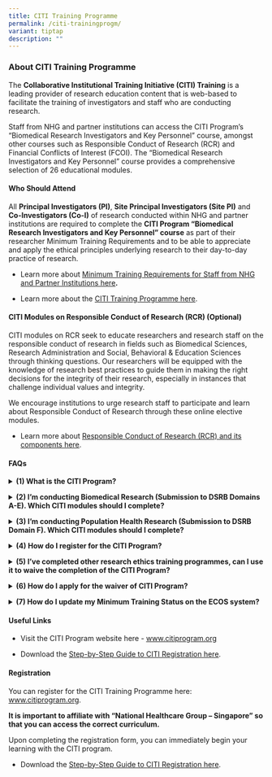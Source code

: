 ```yaml
---
title: CITI Training Programme
permalink: /citi-trainingprogm/
variant: tiptap
description: ""
---
```

<h3><strong>About CITI Training Programme</strong></h3>
<p>The <strong>Collaborative Institutional Training Initiative (CITI) Training</strong> is
a leading provider of research education content that is web-based to facilitate
the training of investigators and staff who are conducting research.</p>
<p>Staff from NHG and partner institutions can access the CITI Program’s
“Biomedical Research Investigators and Key Personnel” course, amongst other
courses such as Responsible Conduct of Research (RCR) and Financial Conflicts
of Interest (FCOI). The “Biomedical Research Investigators and Key Personnel”
course provides a comprehensive selection of 26 educational modules.</p>
<p></p>
<h4><strong>Who Should Attend</strong></h4>
<p>All <strong>Principal Investigators (PI)</strong>, <strong>Site Principal Investigators (Site PI)</strong> and<strong> Co-Investigators (Co-I)</strong> of
research conducted within NHG and partner institutions are required to
complete the <strong>CITI Program “Biomedical Research Investigators and Key Personnel” course</strong> as
part of their researcher Minimum Training Requirements and to be able to
appreciate and apply the ethical principles underlying research to their
day-to-day practice of research.</p>
<ul data-tight="true" class="tight">
<li>
<p>Learn more about <a href="/overview-min-training/" rel="noopener nofollow" target="_blank">Minimum Training Requirements for Staff from NHG and Partner Institutions here</a><strong>.</strong>
</p>
</li>
<li>
<p>Learn more about the <a href="/citi/" rel="noopener nofollow" target="_blank">CITI Training Programme here</a>.</p>
</li>
</ul>
<p></p>
<h4><strong>CITI Modules on Responsible Conduct of Research (RCR) </strong>(Optional)</h4>
<p>CITI modules on RCR seek to educate researchers and research staff on
the responsible conduct of research in fields such as Biomedical Sciences,
Research Administration and Social, Behavioral &amp; Education Sciences
through thinking questions. Our researchers will be equipped with the knowledge
of research best practices to guide them in making the right decisions
for the integrity of their research, especially in instances that challenge
individual values and integrity.</p>
<p>We encourage institutions to urge research staff to participate and learn
about Responsible Conduct of Research through these online elective modules.</p>
<ul data-tight="true" class="tight">
<li>
<p>Learn more about <a href="/responsible-conduct-of-research/" rel="noopener nofollow" target="_blank">Responsible Conduct of Research (RCR) and its components here</a>.&nbsp;</p>
</li>
</ul>
<p></p>
<h4><strong>FAQs</strong></h4>
<div data-type="detailGroup" class="isomer-accordion-group isomer-accordion isomer-accordion-white">
<details class="isomer-details">
<summary><strong>(1) What is the CITI Program?</strong>
</summary>
<div data-type="detailsContent" class="isomer-details-content">
<p>The <strong>Collaborative Institutional Training Initiative (CITI Program)</strong> is
a leading provider of research education content that is web-based to facilitate
the training of investigators and staff who are conducting research.</p>
<p>Staff from NHG and partner institutions can access the CITI Program’s
“Biomedical Research Investigators and Key Personnel” course, amongst other
courses such as Responsible Conduct of Research and Financial Conflicts
of Interest. The “Biomedical Research Investigators and Key Personnel”
course provides a comprehensive selection of 26 educational modules.</p>
<p>It is important to affiliate with “National Healthcare Group – Singapore”
so that you can access the correct curriculum.</p>
<p>You should choose to complete the appropriate modules depending on the
type of research that you intend to conduct – Biomedical Research or Population
Health Research.</p>
<p></p>
</div>
</details>
</div>
<p></p>
<div data-type="detailGroup" class="isomer-accordion-group isomer-accordion isomer-accordion-white">
<details class="isomer-details">
<summary><strong>(2) I’m conducting Biomedical Research (Submission to DSRB Domains A-E). Which CITI modules should I complete?</strong>
</summary>
<div data-type="detailsContent" class="isomer-details-content">
<p><strong>Curriculum: Human Research</strong>
</p>
<p><strong>(A) Core Modules</strong>
</p>
<p>You will need to complete 7 fundamental research ethics modules and the
following 3 modules:</p>
<p>(1) National Healthcare Group – Singapore
<br>(2) NHG – Singapore. Overview of the Regulatory Framework and Guidelines
in Singapore
<br>(3) NHG – Singapore. Overview of Domain Specific Review Board (DSRB) Review
Process
<br>
<br>(<strong>B) Elective Modules</strong>
<br>You will need to select 5 elective modules from the remaining 21 modules
based on the relevance to the nature of your studies and your areas of
specialty.</p>
<p></p>
</div>
</details>
</div>
<p></p>
<div data-type="detailGroup" class="isomer-accordion-group isomer-accordion isomer-accordion-white">
<details class="isomer-details">
<summary><strong>(3) I’m conducting Population Health Research (Submission to DSRB Domain F). Which CITI modules should I complete?</strong>
</summary>
<div data-type="detailsContent" class="isomer-details-content">
<p><strong>Curriculum: Human Research</strong>
</p>
<p><strong>(A) Core Modules</strong>
<br>You will need to complete 7 fundamental research ethics modules and the
following 3 modules specific for NHG Investigators:
<br>(1) National Healthcare Group – Singapore
<br>(2) NHG – Singapore. Overview of the Regulatory Framework and Guidelines
in Singapore
<br>(3) NHG – Singapore. Overview of Domain Specific Review Board (DSRB) Review
Process</p>
<p></p>
<p><strong>(B) Elective Modules</strong>
<br>You will need to complete 5 elective modules out of the 11 Social, Behavioural
and Educational (SBE) related modules based on the relevance to the nature
of your studies and your areas of specialty. These modules can be identified
by ‘SBE’ in the suffix.</p>
</div>
</details>
</div>
<p></p>
<div data-type="detailGroup" class="isomer-accordion-group isomer-accordion isomer-accordion-white">
<details class="isomer-details">
<summary><strong>(4) How do I register for the CITI Program?</strong>
</summary>
<div data-type="detailsContent" class="isomer-details-content">
<p>You can register for the program through the online system at <strong><a href="http://www.citiprogram.org/" rel="noopener noreferrer nofollow" target="_blank"><u>www.citiprogram.org</u></a></strong>.
<br>
<br><strong>It is important to affiliate with “<u>National Healthcare Group – Singapore</u>” so that you can access the correct curriculum.</strong>
<br>
<br>Upon completing the registration form, you can immediately begin your
learning with the CITI program.
<br>
<br>Please refer to the List of Available Guides, Forms and Useful Links available
for download at the end of this page.</p>
<p></p>
</div>
</details>
</div>
<p></p>
<div data-type="detailGroup" class="isomer-accordion-group isomer-accordion isomer-accordion-white">
<details class="isomer-details">
<summary><strong>(5) I’ve completed other research ethics training programmes, can I use it to waive the completion of the CITI Program?</strong>
</summary>
<div data-type="detailsContent" class="isomer-details-content">
<p>The DSRB also accepts the SGGCP/GCP certificate as completion of the minimum
training requirements.</p>
<p>However, if you have completed other research ethics training programmes
that are organised and conducted by a reputable body such as NHG institutions,
Health Sciences Authority, National University of Singapore etc., you may
apply for a waiver of the CITI Program for DSRB’s evaluation.</p>
<p>Any programme that qualifies as a research ethics training equivalent
to the CITI Program, should be at least an 8-hour programme and should
address most of the following topics:
<br>(1) History &amp; Ethics Principles of Research Ethics
<br>(2) Regulatory Framework and Guidelines in Singapore
<br>(3) Informed Consent
<br>(4) Privacy and Confidentiality Issues</p>
<p></p>
<p>Please note that the <strong>National University Health System GCP Training Course</strong>  <strong><u>cannot</u></strong> be
used to waive the completion of the CITI Program.</p>
<p></p>
</div>
</details>
</div>
<p></p>
<div data-type="detailGroup" class="isomer-accordion-group isomer-accordion isomer-accordion-white">
<details class="isomer-details">
<summary><strong>(6) How do I apply&nbsp;for the waiver of CITI Program?</strong>
</summary>
<div data-type="detailsContent" class="isomer-details-content">
<p>You can complete the CITI Minimum Training Requirement Waiver Form and
email a copy of the waiver form to <strong><a href="mailto:min_ethics_training@nhg.com.sg" rel="noopener noreferrer nofollow" target="_blank"><u>min_ethics_training@nhg.com.sg</u></a></strong>.
The DSRB will review the submitted form and determine whether waiver can
be granted.
<br>
<br>Please note that approval for the waiver of CITI certification <strong><u>does not</u></strong> exempt
investigators and study team members from completing the FCOI course.
<br>
<br>Please refer to the List of Available Guides, Forms and Useful Links available
for download at the end of this page.</p>
<p></p>
</div>
</details>
</div>
<p></p>
<div data-type="detailGroup" class="isomer-accordion-group isomer-accordion isomer-accordion-white">
<details class="isomer-details">
<summary><strong>(7) How do I update my Minimum Training Status on the ECOS system?</strong>
</summary>
<div data-type="detailsContent" class="isomer-details-content">
<p>Please refer to the guidebook to updating your Minimum Training Status
on the ECOS system. The guidebook will show ECOS Users how to access the
Minimum Training Module to upload their training certificates into their
User Profile.</p>
<p><a href="https://ecossupport.gri.nhg.com.sg/files/User%20Guides/General%20ECOS%20Functionality/ECOS_Submitting_Min_Training_Certs_7_May_2024.pdf" rel="noopener nofollow" target="_blank">Download here</a>
</p>
<p></p>
</div>
</details>
</div>
<p></p>
<h4><strong>Useful Links</strong></h4>
<ul data-tight="true" class="tight">
<li>
<p>Visit the CITI Program website here - <a href="http://www.citiprogram.org/" rel="noopener noreferrer nofollow" target="_blank"><u>www.citiprogram.org</u></a>
</p>
</li>
<li>
<p>Download the <a href="/files/Minimum Training/Guide_to_CITI_Registration.pdf" rel="noopener noreferrer nofollow" target="_blank">Step-by-Step Guide to CITI Registration here</a>.</p>
</li>
</ul>
<p></p>
<h4><strong>Registration</strong></h4>
<p>You can register for the CITI Training Programme here: <a href="http://www.citiprogram.org/" rel="noopener noreferrer nofollow" target="_blank"><u>www.citiprogram.org</u></a>.</p>
<p><strong>It is important to affiliate with “National Healthcare Group – Singapore” so that you can access the correct curriculum.</strong>
</p>
<p>Upon completing the registration form, you can immediately begin your
learning with the CITI program.</p>
<ul data-tight="true" class="tight">
<li>
<p>Download the <a href="/files/Minimum Training/Guide_to_CITI_Registration.pdf" rel="noopener noreferrer nofollow" target="_blank">Step-by-Step Guide to CITI Registration here</a>.</p>
</li>
</ul>
<p></p>
<p></p>
<p></p>
<p></p>
<p></p>
<p></p>
